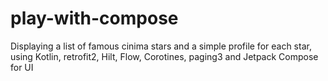 # play-with-compose
Displaying a list of famous cinima stars and a simple profile for each star, using Kotlin, retrofit2, Hilt, Flow, Corotines, paging3 and Jetpack Compose for UI
